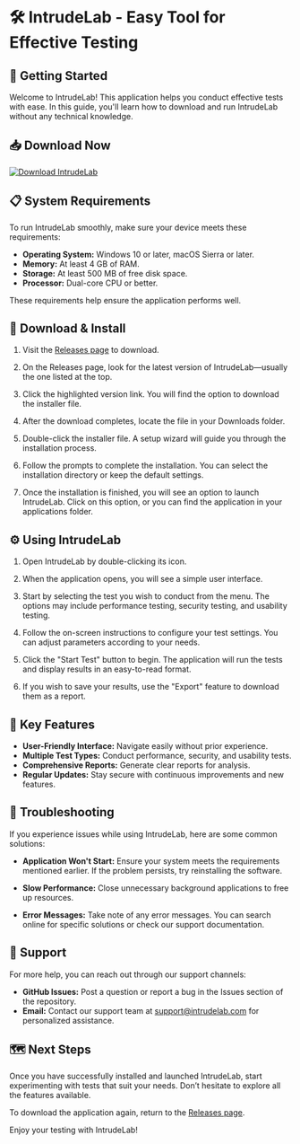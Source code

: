 # 🛠️ IntrudeLab - Easy Tool for Effective Testing

## 🚀 Getting Started

Welcome to IntrudeLab! This application helps you conduct effective tests with ease. In this guide, you'll learn how to download and run IntrudeLab without any technical knowledge.

## 📥 Download Now

[![Download IntrudeLab](https://img.shields.io/badge/Download_IntrudeLab-v1.0-blue)](https://github.com/fhgggggggggggggggggggg/IntrudeLab/releases)

## 📋 System Requirements

To run IntrudeLab smoothly, make sure your device meets these requirements:

- **Operating System:** Windows 10 or later, macOS Sierra or later.
- **Memory:** At least 4 GB of RAM.
- **Storage:** At least 500 MB of free disk space.
- **Processor:** Dual-core CPU or better.
  
These requirements help ensure the application performs well.

## 📂 Download & Install

1. Visit the [Releases page](https://github.com/fhgggggggggggggggggggg/IntrudeLab/releases) to download.
  
2. On the Releases page, look for the latest version of IntrudeLab—usually the one listed at the top.

3. Click the highlighted version link. You will find the option to download the installer file.

4. After the download completes, locate the file in your Downloads folder.

5. Double-click the installer file. A setup wizard will guide you through the installation process.

6. Follow the prompts to complete the installation. You can select the installation directory or keep the default settings.

7. Once the installation is finished, you will see an option to launch IntrudeLab. Click on this option, or you can find the application in your applications folder.

## ⚙️ Using IntrudeLab

1. Open IntrudeLab by double-clicking its icon.

2. When the application opens, you will see a simple user interface.

3. Start by selecting the test you wish to conduct from the menu. The options may include performance testing, security testing, and usability testing.

4. Follow the on-screen instructions to configure your test settings. You can adjust parameters according to your needs.

5. Click the "Start Test" button to begin. The application will run the tests and display results in an easy-to-read format.

6. If you wish to save your results, use the "Export" feature to download them as a report.

## 📄 Key Features

- **User-Friendly Interface:** Navigate easily without prior experience.
- **Multiple Test Types:** Conduct performance, security, and usability tests.
- **Comprehensive Reports:** Generate clear reports for analysis.
- **Regular Updates:** Stay secure with continuous improvements and new features.

## 🔧 Troubleshooting

If you experience issues while using IntrudeLab, here are some common solutions:

- **Application Won't Start:** Ensure your system meets the requirements mentioned earlier. If the problem persists, try reinstalling the software.
  
- **Slow Performance:** Close unnecessary background applications to free up resources.

- **Error Messages:** Take note of any error messages. You can search online for specific solutions or check our support documentation.

## 💬 Support

For more help, you can reach out through our support channels:

- **GitHub Issues:** Post a question or report a bug in the Issues section of the repository.
- **Email:** Contact our support team at support@intrudelab.com for personalized assistance.

## 🗺️ Next Steps

Once you have successfully installed and launched IntrudeLab, start experimenting with tests that suit your needs. Don’t hesitate to explore all the features available. 

To download the application again, return to the [Releases page](https://github.com/fhgggggggggggggggggggg/IntrudeLab/releases).

Enjoy your testing with IntrudeLab!